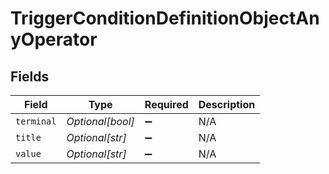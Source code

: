 # TriggerConditionDefinitionObjectAnyOperator


## Fields

| Field              | Type               | Required           | Description        |
| ------------------ | ------------------ | ------------------ | ------------------ |
| `terminal`         | *Optional[bool]*   | :heavy_minus_sign: | N/A                |
| `title`            | *Optional[str]*    | :heavy_minus_sign: | N/A                |
| `value`            | *Optional[str]*    | :heavy_minus_sign: | N/A                |
